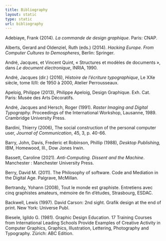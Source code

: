 ```yaml
---
title: Bibliography
layout: static
type: static
url: bibliography
---
```


Adebiaye, Frank (2014). *La commande de design graphique*. Paris: CNAP.

Alberts, Gerard and Oldenziel, Ruth (eds.) (2014). *Hacking Europe. From Computer Cultures to Demospheres*, Berlin: Springer. 

André, Jacques, et Vincent Quint, « Structures et modèles de documents », dans *Le document électronique*, INRIA, 1990.

André, Jacques (dir.) (2016), *Histoire de l’écriture typographique*, Le XXe siècle, tome II/II: de 1950 à 2000, Atelier Perrousseaux. 

Apeloig, Philippe (2013), Philippe Apeloig, Design Graphique. Exh. Cat. Paris: Musée des Arts Décoratifs.

André, Jacques and Hersch, Roger (1991). *Raster Imaging and Digital Typography.* Proceedings of the International Workshop, Lausanne, 1989. Crambridge University Press.  

Bardini, Thierry (2006), The social construction of the personal computer user, *Journal of Communication*, 45, 3, p. 40-66.

Barry, John, Davis, Frederic et Robinson, Phillip (1988), *Desktop Publishing,* IBM, Homewood, Ill., Dow Jones Irwin.

Bassett, Caroline (2021). *Anti-Computing. Dissent and the Machine*. Manchester : Manchester University Press.

Berry, David M. (2011). The Philosophy of software. Code and Mediation in the Digital Age. Palgrave, McMillan.

Bertrandy, Yohann (2008), Tout le monde est graphiste. Entretiens avec cinq graphistes amateurs, mémoire de fin d’études, Strasbourg, ESDAC. 

Backwell, Lewis (1997). David Carson: 2nd sight. Grafik design at the end of print. New York: Universe Publ. 

Biesele, Igildo G. (1981). Graphic Design Education. 17 Training Courses from International Leading Schools Provide Examples of Creative Activity in Computer Graphics, Graphics, Illustration, Lettering, Photography and Typography. Zürich: ABC Edition.
